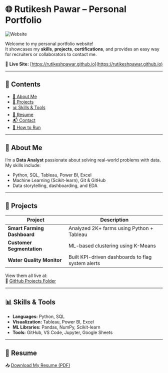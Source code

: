 # 🌐 Rutikesh Pawar – Personal Portfolio

![Website](https://img.shields.io/badge/Live-Demo-green?style=flat&logo=github&link=https://rutikeshpawar.github.io)

Welcome to my personal portfolio website!  
It showcases my **skills**, **projects**, **certifications**, and provides an easy way for recruiters or collaborators to contact me.

🔗 **Live Site:** [https://rutikeshpawar.github.io](https://rutikeshpawar.github.io)

---

## 📁 Contents

- [🧠 About Me](#about-me)
- [💼 Projects](#projects)
- [📊 Skills & Tools](#skills--tools)
- [📄 Resume](#resume)
- [📬 Contact](#contact)
- [🚀 How to Run](#how-to-run-locally)

---

## 👤 About Me

I’m a **Data Analyst** passionate about solving real-world problems with data.  
My skills include:
- Python, SQL, Tableau, Power BI, Excel
- Machine Learning (Scikit-learn), Git & GitHub
- Data storytelling, dashboarding, and EDA

---

## 💼 Projects

| Project | Description |
|--------|-------------|
| **Smart Farming Dashboard** | Analyzed 2K+ farms using Python + Tableau |
| **Customer Segmentation** | ML-based clustering using K-Means |
| **Water Quality Monitor** | Built KPI-driven dashboards to flag system alerts |

View them all live at:  
📂 [GitHub Projects Folder](https://github.com/rutikeshpawar/Guardneer_Internship_Projects)

---

## 📊 Skills & Tools

- **Languages:** Python, SQL
- **Visualization:** Tableau, Power BI, Excel
- **ML Libraries:** Pandas, NumPy, Scikit-learn
- **Tools:** GitHub, VS Code, Jupyter, Google Sheets

---

## 📄 Resume

📥 [Download My Resume (PDF)](https://github.com/rutikeshpawar/rutikeshpawar.github.io/raw/0214a5c8b894d93e4371f76310cf1f2ca0dbe83c/resume.pdf)
